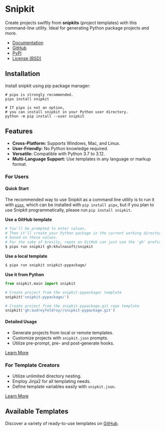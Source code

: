 # Snipkit

Create projects swiftly from **snipkits** (project templates) with this command-line utility. Ideal for generating Python package projects and more.

- [Documentation](https://snipkit.readthedocs.io)
- [GitHub](https://github.com/khulnasoft/snipkit)
- [PyPI](https://pypi.org/project/snipkit/)
- [License (BSD)](https://github.com/khulnasoft/snipkit/blob/main/LICENSE)

## Installation

Install snipkit using pip package manager:
```
# pipx is strongly recommended.
pipx install snipkit

# If pipx is not an option,
# you can install snipkit in your Python user directory.
python -m pip install --user snipkit
```

## Features

- **Cross-Platform:** Supports Windows, Mac, and Linux.
- **User-Friendly:** No Python knowledge required.
- **Versatile:** Compatible with Python 3.7 to 3.12.
- **Multi-Language Support:** Use templates in any language or markup format.

### For Users

#### Quick Start

The recommended way to use Snipkit as a command line utility is to run it with [`pipx`](https://pypa.github.io/pipx/), which can be installed with `pip install pipx`, but if you plan to use Snipkit programmatically, please run `pip install snipkit`.

**Use a GitHub template**

```bash
# You'll be prompted to enter values.
# Then it'll create your Python package in the current working directory,
# based on those values.
# For the sake of brevity, repos on GitHub can just use the 'gh' prefix
$ pipx run snipkit gh:khulnasoft/snipkit
```

**Use a local template**

```bash
$ pipx run snipkit snipkit-pypackage/
```

**Use it from Python**

```py
from snipkit.main import snipkit

# Create project from the snipkit-pypackage/ template
snipkit('snipkit-pypackage/')

# Create project from the snipkit-pypackage.git repo template
snipkit('gh:audreyfeldroy//snipkit-pypackage.git')
```

#### Detailed Usage

- Generate projects from local or remote templates.
- Customize projects with `snipkit.json` prompts.
- Utilize pre-prompt, pre- and post-generate hooks.

[Learn More](https://snipkit.readthedocs.io/en/latest/usage.html)

### For Template Creators

- Utilize unlimited directory nesting.
- Employ Jinja2 for all templating needs.
- Define template variables easily with `snipkit.json`.

[Learn More](https://snipkit.readthedocs.io/en/latest/tutorials/)

## Available Templates

Discover a variety of ready-to-use templates on [GitHub](https://github.com/search?q=snipkit&type=Repositories).